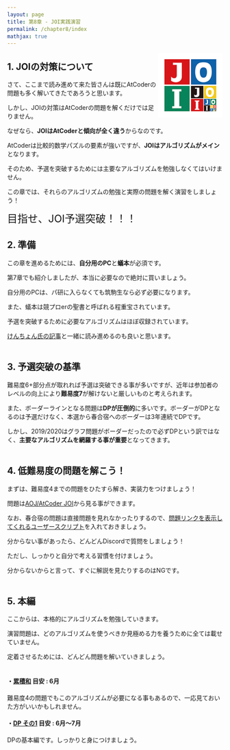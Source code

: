 ```yaml
---
layout: page
title: 第8章 - JOI実践演習
permalink: /chapter8/index
mathjax: true
---
```


<img src="./joi-logo-side.png" width="30%" alt="JOIロゴ" align="right">

## 1. JOIの対策について

さて、ここまで読み進めて来た皆さんは既にAtCoderの問題も多く解いてきたであろうと思います。

しかし、JOIの対策はAtCoderの問題を解くだけでは足りません。

なぜなら、**JOIはAtCoderと傾向が全く違う**からなのです。

AtCoderは比較的数学パズルの要素が強いですが、**JOIはアルゴリズムがメイン**となります。

そのため、予選を突破するためには主要なアルゴリズムを勉強しなくてはいけません。

この章では、それらのアルゴリズムの勉強と実際の問題を解く演習をしましょう！

<font size="5">目指せ、JOI予選突破！！！</font><br>

## 2. 準備

この章を進めるためには、**自分用のPC**と**蟻本**が必須です。

第7章でも紹介しましたが、本当に必要なので絶対に買いましょう。

自分用のPCは、パ研に入らなくても筑駒生なら必ず必要になります。

また、蟻本は競プロerの聖書と呼ばれる程重宝されています。

予選を突破するために必要なアルゴリズムはほぼ収録されています。

[けんちょん氏の記事](https://qiita.com/drken/items/e77685614f3c6bf86f44)と一緒に読み進めるのも良いと思います。<br><br>

## 3. 予選突破の基準

難易度6+部分点が取れれば予選は突破できる事が多いですが、近年は参加者のレベルの向上により**難易度7**が解けないと厳しいものと考えられます。

また、ボーダーラインとなる問題は**DPが圧倒的**に多いです。ボーダーがDPとなるのは予選だけなく、本選から春合宿へのボーダーは3年連続でDPです。

しかし、2019/2020はグラフ問題がボーダーだったので必ずDPという訳ではなく、**主要なアルゴリズムを網羅する事が重要**となってきます。<br><br>

## 4. 低難易度の問題を解こう！

まずは、難易度4までの問題をひたすら解き、実装力をつけましょう！

問題は[AOJ/AtCoder JOI](https://joi.goodbaton.com/)から見る事ができます。

なお、春合宿の問題は直接問題を見れなかったりするので、[問題リンクを表示してくれるユーザースクリプト](https://greasyfork.org/ja/scripts/382313-atcoderlinkcompletionforjoi)を入れておきましょう。

分からない事があったら、どんどんDiscordで質問をしましょう！

ただし、しっかりと自分で考える習慣を付けましょう。

分からないからと言って、すぐに解説を見たりするのはNGです。<br><br>

## 5. 本編

ここからは、本格的にアルゴリズムを勉強していきます。

演習問題は、どのアルゴリズムを使うべきか見極める力を養うために全ては載せていません。

定着させるためには、どんどん問題を解いていきましょう。<br><br>

#### ・[累積和](./cumulative_sum) 目安 : 6月

難易度4の問題でもこのアルゴリズムが必要になる事もあるので、一応見ておいた方がいいかもしれません。

#### ・[DP その1](./dp1) 目安 : 6月〜7月

DPの基本編です。しっかりと身につけましょう。